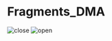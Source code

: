 
# Fragments_DMA
![close](https://user-images.githubusercontent.com/78063970/111602910-eeed4400-87fb-11eb-920b-bc7220399f0a.JPG)
![open](https://user-images.githubusercontent.com/78063970/111602916-f01e7100-87fb-11eb-9cc3-ba7984d23599.JPG)

